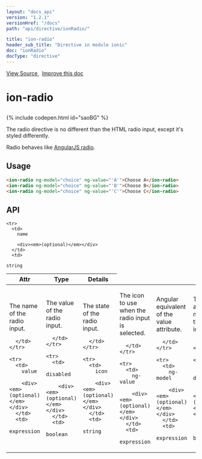 ```yaml
---
layout: "docs_api"
version: "1.2.1"
versionHref: "/docs"
path: "api/directive/ionRadio/"

title: "ion-radio"
header_sub_title: "Directive in module ionic"
doc: "ionRadio"
docType: "directive"
---
```


<div class="improve-docs">
  <a href='http://github.com/driftyco/ionic/tree/master/js/angular/directive/radio.js#L1'>
    View Source
  </a>
  &nbsp;
  <a href='http://github.com/driftyco/ionic/edit/master/js/angular/directive/radio.js#L1'>
    Improve this doc
  </a>
</div>




<h1 class="api-title">

  ion-radio



</h1>


{% include codepen.html id="saoBG" %}




The radio directive is no different than the HTML radio input, except it's styled differently.

Radio behaves like [AngularJS radio](http://docs.angularjs.org/api/ng/input/input[radio]).








  
<h2 id="usage">Usage</h2>
  
```html
<ion-radio ng-model="choice" ng-value="'A'">Choose A</ion-radio>
<ion-radio ng-model="choice" ng-value="'B'">Choose B</ion-radio>
<ion-radio ng-model="choice" ng-value="'C'">Choose C</ion-radio>
```
  
  
<h2 id="api" style="clear:both;">API</h2>

<table class="table" style="margin:0;">
  <thead>
    <tr>
      <th>Attr</th>
      <th>Type</th>
      <th>Details</th>
    </tr>
  </thead>
  <tbody>
    
    <tr>
      <td>
        name
        
        <div><em>(optional)</em></div>
      </td>
      <td>
        
  <code>string</code>
      </td>
      <td>
        <p>The name of the radio input.</p>

        
      </td>
    </tr>
    
    <tr>
      <td>
        value
        
        <div><em>(optional)</em></div>
      </td>
      <td>
        
  <code>expression</code>
      </td>
      <td>
        <p>The value of the radio input.</p>

        
      </td>
    </tr>
    
    <tr>
      <td>
        disabled
        
        <div><em>(optional)</em></div>
      </td>
      <td>
        
  <code>boolean</code>
      </td>
      <td>
        <p>The state of the radio input.</p>

        
      </td>
    </tr>
    
    <tr>
      <td>
        icon
        
        <div><em>(optional)</em></div>
      </td>
      <td>
        
  <code>string</code>
      </td>
      <td>
        <p>The icon to use when the radio input is selected.</p>

        
      </td>
    </tr>
    
    <tr>
      <td>
        ng-value
        
        <div><em>(optional)</em></div>
      </td>
      <td>
        
  <code>expression</code>
      </td>
      <td>
        <p>Angular equivalent of the value attribute.</p>

        
      </td>
    </tr>
    
    <tr>
      <td>
        ng-model
        
        <div><em>(optional)</em></div>
      </td>
      <td>
        
  <code>expression</code>
      </td>
      <td>
        <p>The angular model for the radio input.</p>

        
      </td>
    </tr>
    
    <tr>
      <td>
        ng-disabled
        
        <div><em>(optional)</em></div>
      </td>
      <td>
        
  <code>boolean</code>
      </td>
      <td>
        <p>Angular equivalent of the disabled attribute.</p>

        
      </td>
    </tr>
    
    <tr>
      <td>
        ng-change
        
        <div><em>(optional)</em></div>
      </td>
      <td>
        
  <code>expression</code>
      </td>
      <td>
        <p>Triggers given expression when radio input&#39;s model changes</p>

        
      </td>
    </tr>
    
  </tbody>
</table>

  

  





